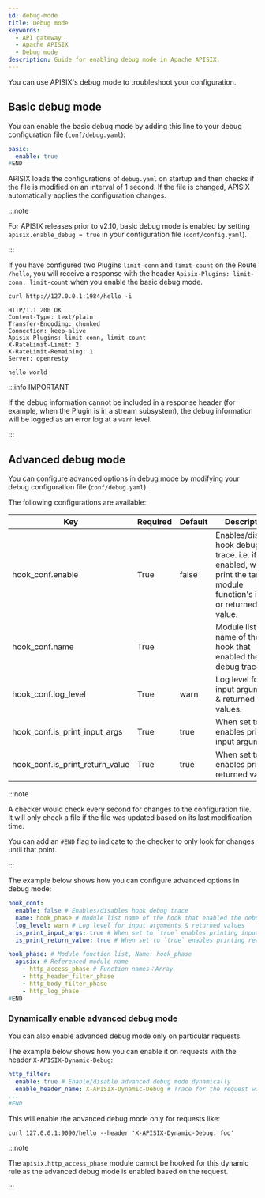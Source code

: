 ```yaml
---
id: debug-mode
title: Debug mode
keywords:
  - API gateway
  - Apache APISIX
  - Debug mode
description: Guide for enabling debug mode in Apache APISIX.
---
```


<!--
#
# Licensed to the Apache Software Foundation (ASF) under one or more
# contributor license agreements.  See the NOTICE file distributed with
# this work for additional information regarding copyright ownership.
# The ASF licenses this file to You under the Apache License, Version 2.0
# (the "License"); you may not use this file except in compliance with
# the License.  You may obtain a copy of the License at
#
#     http://www.apache.org/licenses/LICENSE-2.0
#
# Unless required by applicable law or agreed to in writing, software
# distributed under the License is distributed on an "AS IS" BASIS,
# WITHOUT WARRANTIES OR CONDITIONS OF ANY KIND, either express or implied.
# See the License for the specific language governing permissions and
# limitations under the License.
#
-->

You can use APISIX's debug mode to troubleshoot your configuration.

## Basic debug mode

You can enable the basic debug mode by adding this line to your debug configuration file (`conf/debug.yaml`):

```yaml title="conf/debug.yaml"
basic:
  enable: true
#END
```

APISIX loads the configurations of `debug.yaml` on startup and then checks if the file is modified on an interval of 1 second. If the file is changed, APISIX automatically applies the configuration changes.

:::note

For APISIX releases prior to v2.10, basic debug mode is enabled by setting `apisix.enable_debug = true` in your configuration file (`conf/config.yaml`).

:::

If you have configured two Plugins `limit-conn` and `limit-count` on the Route `/hello`, you will receive a response with the header `Apisix-Plugins: limit-conn, limit-count` when you enable the basic debug mode.

```shell
curl http://127.0.0.1:1984/hello -i
```

```shell
HTTP/1.1 200 OK
Content-Type: text/plain
Transfer-Encoding: chunked
Connection: keep-alive
Apisix-Plugins: limit-conn, limit-count
X-RateLimit-Limit: 2
X-RateLimit-Remaining: 1
Server: openresty

hello world
```

:::info IMPORTANT

If the debug information cannot be included in a response header (for example, when the Plugin is in a stream subsystem), the debug information will be logged as an error log at a `warn` level.

:::

## Advanced debug mode

You can configure advanced options in debug mode by modifying your debug configuration file (`conf/debug.yaml`).

The following configurations are available:

| Key                             | Required | Default | Description                                                                                                           |
|---------------------------------|----------|---------|-----------------------------------------------------------------------------------------------------------------------|
| hook_conf.enable                | True     | false   | Enables/disables hook debug trace. i.e. if enabled, will print the target module function's inputs or returned value. |
| hook_conf.name                  | True     |         | Module list name of the hook that enabled the debug trace.                                                            |
| hook_conf.log_level             | True     | warn    | Log level for input arguments & returned values.                                                                      |
| hook_conf.is_print_input_args   | True     | true    | When set to `true` enables printing input arguments.                                                                  |
| hook_conf.is_print_return_value | True     | true    | When set to `true` enables printing returned values.                                                                  |

:::note

A checker would check every second for changes to the configuration file. It will only check a file if the file was updated based on its last modification time.

You can add an `#END` flag to indicate to the checker to only look for changes until that point.

:::

The example below shows how you can configure advanced options in debug mode:

```yaml title="conf/debug.yaml"
hook_conf:
  enable: false # Enables/disables hook debug trace
  name: hook_phase # Module list name of the hook that enabled the debug trace
  log_level: warn # Log level for input arguments & returned values
  is_print_input_args: true # When set to `true` enables printing input arguments
  is_print_return_value: true # When set to `true` enables printing returned values

hook_phase: # Module function list, Name: hook_phase
  apisix: # Referenced module name
    - http_access_phase # Function names：Array
    - http_header_filter_phase
    - http_body_filter_phase
    - http_log_phase
#END
```

### Dynamically enable advanced debug mode

You can also enable advanced debug mode only on particular requests.

The example below shows how you can enable it on requests with the header `X-APISIX-Dynamic-Debug`:

```yaml title="conf/debug.yaml"
http_filter:
  enable: true # Enable/disable advanced debug mode dynamically
  enable_header_name: X-APISIX-Dynamic-Debug # Trace for the request with this header
...
#END
```

This will enable the advanced debug mode only for requests like:

```shell
curl 127.0.0.1:9090/hello --header 'X-APISIX-Dynamic-Debug: foo'
```

:::note

The `apisix.http_access_phase` module cannot be hooked for this dynamic rule as the advanced debug mode is enabled based on the request.

:::
